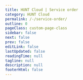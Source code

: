 ```yaml
---
title: HUNT Cloud | Service order
category: HUNT Cloud
permalink: /-/service-order/
outline: 0
pageClass: custom-page-class
sidebar: false
next: false
prev: false
editLink: false
lastUpdated: false
readingTime: null
tagline: null
description: null
footerHtml: false
---
```


<!-- Local testing with direct URL: http://localhost:8080/-/service-order/?open= -->

<AgreementForm />

<style scoped>

.theme-default-content {
  max-width: none !important;
  padding: 0 !important;
}

</style>
